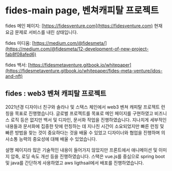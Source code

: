 # fides-main page, 벤쳐캐피탈 프로젝트

fides 메인 페이지:  [https://fidesventure.com](https://fidesventure.com) 현재 요금 문제로 서비스를 내린 상태입니다.

fides 미디움: [https://medium.com/@fidesmeta/](https://medium.com/@fidesmeta/12-development-of-new-project-fab8f08afed6)

fides 백서: [https://fidesmetaventure.gitbook.io/whitepaper](https://fidesmetaventure.gitbook.io/whitepaper/fides-meta-venture/idos-and-nft)

## fides : web3 벤쳐 캐피탈 프로젝트

2021년경 디자이너 친구와 솔라나 및 스택스 체인에서 web3 벤쳐 캐피탈 프로젝트 런칭을 목표로 진행했습니다.
글로벌 프로젝트를 목표로 메인 페이지를 구현하였고 비즈니스 로직 등은 없지만 백서 및 디자인, 문서화 작업을 진행하였습니다.
지나치게 세부적인 내용들과 문서화에 집중한 탓에 런칭하는 데 지나친 시간이 소요되었지만 빠른 런칭 및 빠른 방법을 찾는 것이 중요하다는 것을 배울 수 있었고 디자이너와 협업을 진행하며 의사소통 능력의 중요성에 대해 배울 수 있었습니다.


설명 페이지라 많은 기술적인 내용이 들어가지 않았지만 프론트에서 애니메이션 및 이미지 압축, 로딩 속도 개선 등을 진행하였습니다.
스택은 vue.js를 중심으로 spring boot 및 java를 간단하게 사용하였고 aws ligthsail에서 배포를 진행하였습니다.
